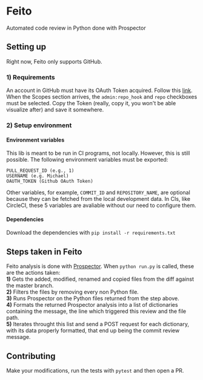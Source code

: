 # Feito

Automated code review in Python done with Prospector

## Setting up

Right now, Feito only supports GitHub.

### 1) Requirements

An account in GitHub must have its OAuth Token acquired. Follow this [link](https://help.github.com/articles/creating-a-personal-access-token-for-the-command-line/#creating-a-token). When the Scopes section arrives, the `admin:repo_hook` and `repo` checkboxes must be selected. Copy the Token (really, copy it, you won't be able visualize after) and save it somewhere.

### 2) Setup environment

#### Environment variables

This lib is meant to be run in CI programs, not locally. However, this is still possible.
The following environment variables must be exported:

```
PULL_REQUEST_ID (e.g., 1)
USERNAME (e.g. Michael)
OAUTH_TOKEN (Github OAuth Token)
```

Other variables, for example, `COMMIT_ID` and `REPOSITORY_NAME`, are optional because they can be fetched from the local development data. In CIs, like CircleCI, these 5 variables are avaliable without our need to configure them.

#### Dependencies

Download the dependencies with `pip install -r requirements.txt`

## Steps taken in Feito

Feito analysis is done with [Prospector](https://github.com/landscapeio/prospector). When `python run.py` is called, these are the actions taken:<br>
**1)** Gets the added, modified, renamed and copied files from the diff against the master branch.<br>
**2)** Filters the files by removing every non Python file.<br>
**3)** Runs Prospector on the Python files returned from the step above.<br>
**4)** Formats the returned Prospector analysis into a list of dictionaries containing the message, the line which triggered this review and the file path.<br>
**5)** Iterates throught this list and send a POST request for each dictionary, with its data properly formatted, that end up being the commit review message.


## Contributing

Make your modifications, run the tests with `pytest` and then open a PR.
